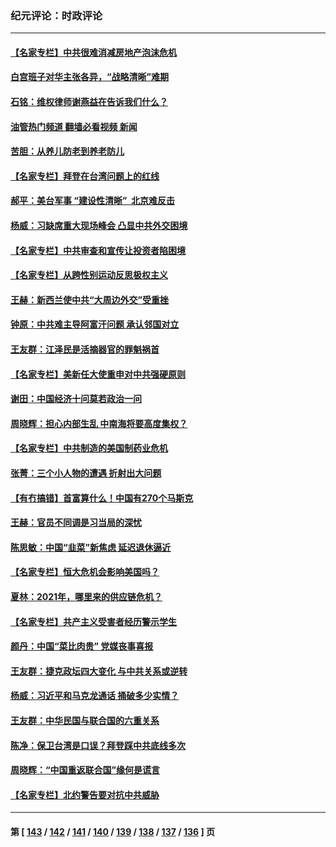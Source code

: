 ### 纪元评论：时政评论
---
#### [【名家专栏】中共很难消减房地产泡沫危机](../../pages/nsc1025/n13341018.md?10310330) 
#### [白宫班子对华主张各异，“战略清晰”难期](../../pages/nsc1025/n13341479.md?10310330) 
#### [石铭：维权律师谢燕益在告诉我们什么？](../../pages/nsc1025/n13341382.md?10310330) 
#### [油管热门频道 翻墙必看视频 新闻](ok?10310330)
#### [苦胆：从养儿防老到养老防儿](../../pages/nsc1025/n13341339.md?10310330) 
#### [【名家专栏】拜登在台湾问题上的红线](../../pages/nsc1025/n13341012.md?10310330) 
#### [郝平：美台军事 “建设性清晰”  北京难反击](../../pages/nsc1025/n13340715.md?10310330) 
#### [杨威：习缺席重大现场峰会 凸显中共外交困境](../../pages/nsc1025/n13339837.md?10310330) 
#### [【名家专栏】中共审查和宣传让投资者陷困境](../../pages/nsc1025/n13339051.md?10310330) 
#### [【名家专栏】从跨性别运动反思极权主义](../../pages/nsc1025/n13339039.md?10310330) 
#### [王赫：新西兰使中共“大周边外交”受重挫](../../pages/nsc1025/n13337786.md?10310330) 
#### [钟原：中共难主导阿富汗问题 承认邻国对立](../../pages/nsc1025/n13337770.md?10310330) 
#### [王友群：江泽民是活摘器官的罪魁祸首](../../pages/nsc1025/n13336903.md?10310330) 
#### [【名家专栏】美新任大使重申对中共强硬原则](../../pages/nsc1025/n13336230.md?10310330) 
#### [谢田：中国经济十问莫若政治一问](../../pages/nsc1025/n13336726.md?10310330) 
#### [周晓辉：担心内部生乱 中南海将要高度集权？](../../pages/nsc1025/n13336700.md?10310330) 
#### [【名家专栏】中共制造的美国制药业危机](../../pages/nsc1025/n13336178.md?10310330) 
#### [张菁：三个小人物的遭遇 折射出大问题](../../pages/nsc1025/n13336672.md?10310330) 
#### [【有冇搞错】首富算什么！中国有270个马斯克](../../pages/nsc1025/n13334355.md?10310330) 
#### [王赫：官员不同调是习当局的深忧](../../pages/nsc1025/n13334818.md?10310330) 
#### [陈思敏：中国“韭菜”新焦虑 延迟退休逼近](../../pages/nsc1025/n13334205.md?10310330) 
#### [【名家专栏】恒大危机会影响美国吗？](../../pages/nsc1025/n13333440.md?10310330) 
#### [夏林：2021年，哪里来的供应链危机？](../../pages/nsc1025/n13334222.md?10310330) 
#### [【名家专栏】共产主义受害者经历警示学生](../../pages/nsc1025/n13333495.md?10310330) 
#### [颜丹：中国“菜比肉贵” 党媒丧事喜报](../../pages/nsc1025/n13333987.md?10310330) 
#### [王友群：捷克政坛四大变化 与中共关系或逆转](../../pages/nsc1025/n13332269.md?10310330) 
#### [杨威：习近平和马克龙通话 捅破多少实情？](../../pages/nsc1025/n13331923.md?10310330) 
#### [王友群：中华民国与联合国的六重关系](../../pages/nsc1025/n13329503.md?10310330) 
#### [陈净：保卫台湾是口误？拜登踩中共底线多次](../../pages/nsc1025/n13331298.md?10310330) 
#### [周晓辉：“中国重返联合国”缘何是谎言](../../pages/nsc1025/n13331417.md?10310330) 
#### [【名家专栏】北约警告要对抗中共威胁](../../pages/nsc1025/n13330929.md?10310330) 

---
#### 第 [ [143](./143.md?10310330) / [142](./142.md?10310330) / [141](./141.md?10310330) / [140](./140.md?10310330) / [139](./139.md?10310330) / [138](./138.md?10310330) / [137](./137.md?10310330) / [136](./136.md?10310330) ] 页
